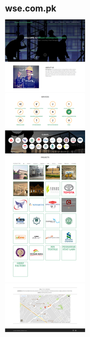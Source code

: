# wse.com.pk

![](https://github.com/ahmedbaig/wse.com.pk/blob/master/index.png?raw=true "Optional Title")

